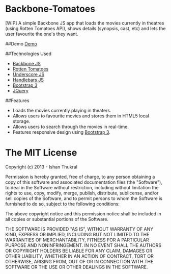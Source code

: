 Backbone-Tomatoes
=================

[WIP] A simple Backbone JS app that loads the movies currently in theatres (using Rotten Tomatoes API), shows details (synopsis, cast, etc) and lets the user favourite the one's they want.

##Demo
[Demo](http://ishanthukral.github.io/Backbone-Tomatoes)

##Technologies Used

* [Backbone JS](http://backbonejs.org)
* [Rotten Tomatoes](http://developers.rottentomatoes.com)
* [Underscore JS](http://underscorejs.org)
* [Handlebars JS](http://handlebarsjs.com)
* [Bootstrap 3](http://getbootstrap.com)
* [JQuery](http://jquery.com)

##Features

* Loads the movies currently playing in theaters.
* Allows users to favourite movies and stores them in HTML5 local storage.
* Allows users to search through the movies in real-time.
* Features responsive design using [Bootstrap 3](http://getbootstrap.com).

The MIT License
===============

Copyright (c) 2013 - Ishan Thukral

Permission is hereby granted, free of charge, to any person obtaining a copy
of this software and associated documentation files (the "Software"), to deal
in the Software without restriction, including without limitation the rights
to use, copy, modify, merge, publish, distribute, sublicense, and/or sell
copies of the Software, and to permit persons to whom the Software is
furnished to do so, subject to the following conditions:

The above copyright notice and this permission notice shall be included in
all copies or substantial portions of the Software.

THE SOFTWARE IS PROVIDED "AS IS", WITHOUT WARRANTY OF ANY KIND, EXPRESS OR
IMPLIED, INCLUDING BUT NOT LIMITED TO THE WARRANTIES OF MERCHANTABILITY,
FITNESS FOR A PARTICULAR PURPOSE AND NONINFRINGEMENT. IN NO EVENT SHALL THE
AUTHORS OR COPYRIGHT HOLDERS BE LIABLE FOR ANY CLAIM, DAMAGES OR OTHER
LIABILITY, WHETHER IN AN ACTION OF CONTRACT, TORT OR OTHERWISE, ARISING FROM,
OUT OF OR IN CONNECTION WITH THE SOFTWARE OR THE USE OR OTHER DEALINGS IN
THE SOFTWARE.
